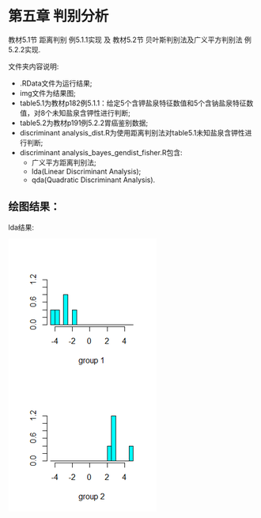 # 第五章 判别分析

教材5.1节 距离判别 例5.1.1实现 及 
教材5.2节 贝叶斯判别法及广义平方判别法 例5.2.2实现.

文件夹内容说明:

* .RData文件为运行结果;
* img文件为结果图;
* table5.1为教材p182例5.1.1：给定5个含钾盐泉特征数值和5个含钠盐泉特征数值，对8个未知盐泉含钾性进行判断;
* table5.2为教材p191例5.2.2胃癌鉴别数据;
* discriminant analysis_dist.R为使用距离判别法对table5.1未知盐泉含钾性进行判断;
* discriminant analysis_bayes_gendist_fisher.R包含:
    * 广义平方距离判别法;
    * lda(Linear Discriminant Analysis);
    * qda(Quadratic Discriminant Analysis).
   

## 绘图结果：
lda结果:

![](img/yanquan_lda.png)